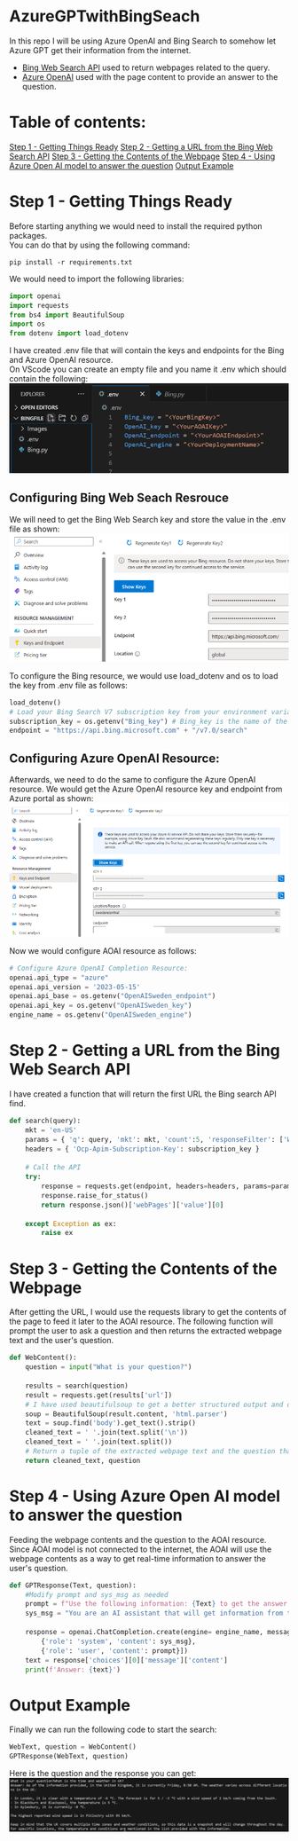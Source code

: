 # AzureGPTwithBingSeach
In this repo I will be using Azure OpenAI and Bing Search to somehow let Azure GPT get their information from the internet. 

* [Bing Web Search API](https://learn.microsoft.com/en-us/bing/search-apis/bing-web-search/overview) used to return webpages related to the query. 
* [Azure OpenAI](https://learn.microsoft.com/en-us/azure/ai-services/openai/overview) used with the page content to provide an answer to the question. 

# Table of contents:
[Step 1 - Getting Things Ready](https://github.com/ABDFMSM/AzureGPTwithBingSeach?tab=readme-ov-file#step-1---getting-things-ready)
[Step 2 - Getting a URL from the Bing Web Search API](https://github.com/ABDFMSM/AzureGPTwithBingSeach?tab=readme-ov-file#step-2---getting-a-url-from-the-bing-web-search-api)
[Step 3 - Getting the Contents of the Webpage](https://github.com/ABDFMSM/AzureGPTwithBingSeach?tab=readme-ov-file#step-3---getting-the-contents-of-the-webpage)
[Step 4 - Using Azure Open AI model to answer the question](https://github.com/ABDFMSM/AzureGPTwithBingSeach?tab=readme-ov-file#step-4---using-azure-open-ai-model-to-answer-the-question)
[Output Example](https://github.com/ABDFMSM/AzureGPTwithBingSeach?tab=readme-ov-file#output-example)

# Step 1 - Getting Things Ready
Before starting anything we would need to install the required python packages.  
You can do that by using the following command: 
```
pip install -r requirements.txt
```
We would need to import the following libraries: 
``` Python
import openai
import requests
from bs4 import BeautifulSoup
import os
from dotenv import load_dotenv
```
I have created .env file that will contain the keys and endpoints for the Bing and Azure OpenAI resource.  
On VScode you can create an empty file and you name it .env which should contain the following: 
  ![EnvFile](Images/EnvFile.png)

## Configuring Bing Web Seach Resrouce
We will need to get the Bing Web Search key and store the value in the .env file as shown: 
![Bing Key](Images/BingKey.png) 

To configure the Bing resource, we would use load_dotenv and os to load the key from .env file as follows: 
``` Python
load_dotenv()
# Load your Bing Search V7 subscription key from your environment variable.
subscription_key = os.getenv("Bing_key") # Bing_key is the name of the variable containing the Bing resource key in .env file. 
endpoint = "https://api.bing.microsoft.com" + "/v7.0/search"
```

## Configuring Azure OpenAI Resource: 
Afterwards, we need to do the same to configure the Azure OpenAI resource. 
We would get the Azure OpenAI resource key and endpoint from Azure portal as shown: 
  ![AOAIKey&Endpoint](Images/AOAIKey&Endpoint.png) 

Now we would configure AOAI resource as follows: 
``` Python
# Configure Azure OpenAI Completion Resource: 
openai.api_type = "azure"
openai.api_version = '2023-05-15'
openai.api_base = os.getenv("OpenAISweden_endpoint")
openai.api_key = os.getenv("OpenAISweden_key")
engine_name = os.getenv("OpenAISweden_engine")
```

# Step 2 - Getting a URL from the Bing Web Search API
I have created a function that will return the first URL the Bing search API find. 
``` Python
def search(query):
    mkt = 'en-US'
    params = { 'q': query, 'mkt': mkt, 'count':5, 'responseFilter': ['Webpages']}
    headers = { 'Ocp-Apim-Subscription-Key': subscription_key }

    # Call the API
    try:
        response = requests.get(endpoint, headers=headers, params=params)
        response.raise_for_status()
        return response.json()['webPages']['value'][0]

    except Exception as ex:
        raise ex
```

# Step 3 - Getting the Contents of the Webpage
After getting the URL, I would use the requests library to get the contents of the page to feed it later to the AOAI resource. 
The following function will prompt the user to ask a question and then returns the extracted webpage text and the user's question. 
``` Python
def WebContent():
    question = input("What is your question?")

    results = search(question)
    result = requests.get(results['url'])
    # I have used beautifulsoup to get a better structured output and did some post-processing to the webpage to remove extra spaces.
    soup = BeautifulSoup(result.content, 'html.parser')
    text = soup.find('body').get_text().strip()
    cleaned_text = ' '.join(text.split('\n'))
    cleaned_text = ' '.join(text.split())
    # Return a tuple of the extracted webpage text and the question that was asked by the user. 
    return cleaned_text, question
```

# Step 4 - Using Azure Open AI model to answer the question
Feeding the webpage contents and the question to the AOAI resource.  
Since AOAI model is not connected to the internet, the AOAI will use the webpage contents as a way to get real-time information to answer the user's question. 
``` Python
def GPTResponse(Text, question):
    #Modify prompt and sys_msg as needed
    prompt = f"Use the following information: {Text} to get the answer to the following question {question}."
    sys_msg = "You are an AI assistant that will get information from the first URL in the Bing search so you are somehow getting information from the internet, and you have to use that information to provide an answer to the question."

    response = openai.ChatCompletion.create(engine= engine_name, messages=[
        {'role': 'system', 'content': sys_msg},
        {'role': 'user', 'content': prompt}])
    text = response['choices'][0]['message']['content']
    print(f'Answer: {text}')
```

# Output Example
Finally we can run the following code to start the search: 
``` Python
WebText, question = WebContent()
GPTResponse(WebText, question)
```
Here is the question and the response you can get: 
  ![Example](Images/Example.png)




